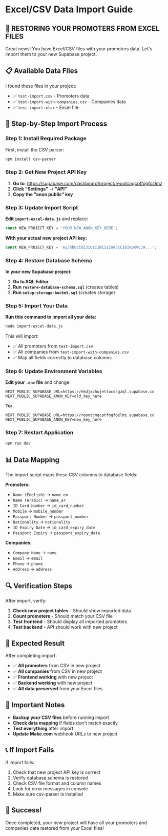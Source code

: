 # Excel/CSV Data Import Guide

## 🚨 RESTORING YOUR PROMOTERS FROM EXCEL FILES

Great news! You have Excel/CSV files with your promoters data. Let's import them to your new Supabase project.

## 📋 Available Data Files

I found these files in your project:

- ✅ `test-import.csv` - Promoters data
- ✅ `test-import-with-companies.csv` - Companies data
- ✅ `test-import.xlsx` - Excel file

## 🔧 Step-by-Step Import Process

### Step 1: Install Required Package

First, install the CSV parser:

```bash
npm install csv-parser
```

### Step 2: Get New Project API Key

1. **Go to**: https://supabase.com/dashboard/project/reootcngcptfogfozlmz
2. **Click "Settings"** → **"API"**
3. **Copy the "anon public" key**

### Step 3: Update Import Script

**Edit `import-excel-data.js`** and replace:

```javascript
const NEW_PROJECT_KEY = 'YOUR_NEW_ANON_KEY_HERE';
```

**With your actual new project API key:**

```javascript
const NEW_PROJECT_KEY = 'eyJhbGciOiJIUzI1NiIsInR5cCI6IkpXVCJ9...';
```

### Step 4: Restore Database Schema

**In your new Supabase project:**

1. **Go to SQL Editor**
2. **Run `restore-database-schema.sql`** (creates tables)
3. **Run `setup-storage-bucket.sql`** (creates storage)

### Step 5: Import Your Data

**Run this command to import all your data:**

```bash
node import-excel-data.js
```

This will import:

- ✅ All promoters from `test-import.csv`
- ✅ All companies from `test-import-with-companies.csv`
- ✅ Map all fields correctly to database columns

### Step 6: Update Environment Variables

**Edit your `.env` file** and change:

```env
NEXT_PUBLIC_SUPABASE_URL=https://ekdjxzhujettocosgzql.supabase.co
NEXT_PUBLIC_SUPABASE_ANON_KEY=old_key_here
```

**To:**

```env
NEXT_PUBLIC_SUPABASE_URL=https://reootcngcptfogfozlmz.supabase.co
NEXT_PUBLIC_SUPABASE_ANON_KEY=new_key_here
```

### Step 7: Restart Application

```bash
npm run dev
```

## 📊 Data Mapping

The import script maps these CSV columns to database fields:

**Promoters:**

- `Name (English)` → `name_en`
- `Name (Arabic)` → `name_ar`
- `ID Card Number` → `id_card_number`
- `Mobile` → `mobile_number`
- `Passport Number` → `passport_number`
- `Nationality` → `nationality`
- `ID Expiry Date` → `id_card_expiry_date`
- `Passport Expiry` → `passport_expiry_date`

**Companies:**

- `Company Name` → `name`
- `Email` → `email`
- `Phone` → `phone`
- `Address` → `address`

## 🔍 Verification Steps

After import, verify:

1. **Check new project tables** - Should show imported data
2. **Count promoters** - Should match your CSV file
3. **Test frontend** - Should display all imported promoters
4. **Test backend** - API should work with new project

## 🎯 Expected Result

After completing import:

- ✅ **All promoters** from CSV in new project
- ✅ **All companies** from CSV in new project
- ✅ **Frontend working** with new project
- ✅ **Backend working** with new project
- ✅ **All data preserved** from your Excel files

## 🚨 Important Notes

- **Backup your CSV files** before running import
- **Check data mapping** if fields don't match exactly
- **Test everything** after import
- **Update Make.com** webhook URLs to new project

## 📞 If Import Fails

If import fails:

1. Check that new project API key is correct
2. Verify database schema is restored
3. Check CSV file format and column names
4. Look for error messages in console
5. Make sure csv-parser is installed

## 🎉 Success!

Once completed, your new project will have all your promoters and companies data restored from your Excel files!
